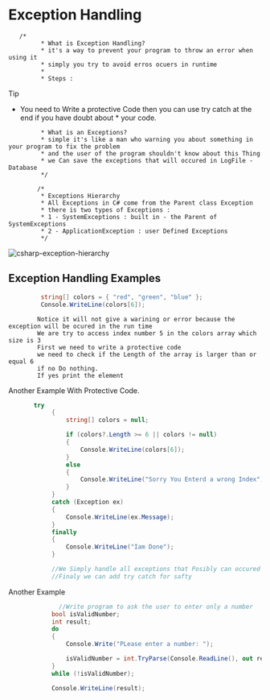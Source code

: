 # Exception Handling
       /*
             * What is Exception Handling?
             * it's a way to prevent your program to throw an error when using it 
             * simply you try to avoid erros ocuers in runtime 
             * 
             * Steps : 
> [!TIP]
 >* You need to Write a protective Code then you can use try catch at the end if you have doubt about 
             * your code.
>   
             * What is an Exceptions?
             * simple it's like a man who warning you about something in your program to fix the problem 
             * and the user of the program shouldn't know about this Thing
             * we Can save the exceptions that will occured in LogFile - Database
             */

            /*
             * Exceptions Hierarchy
             * All Exceptions in C# come from the Parent class Exception 
             * there is two types of Exceptions : 
             * 1 - SystemExceptions : built in - the Parent of SystemExceptions
             * 2 - ApplicationException : user Defined Exceptions
             */

         
![csharp-exception-hierarchy](https://github.com/Ebrahemots-lab/What-I-Learn/assets/79811814/260bf91d-c499-4cfc-a5b1-82ab08fc4c33)

## Exception Handling Examples

``` c#
         string[] colors = { "red", "green", "blue" };
         Console.WriteLine(colors[6]);
 ```
            Notice it will not give a warining or error because the exception will be ocured in the run time
            We are try to access index number 5 in the colors array which size is 3 
            First we need to write a protective code 
            we need to check if the Length of the array is larger than or equal 6 
            if no Do nothing.
            If yes print the element 


Another Example With Protective Code. 

``` C#
       try 
            {
                string[] colors = null;

                if (colors?.Length >= 6 || colors != null)
                {
                    Console.WriteLine(colors[6]);
                }
                else
                {
                    Console.WriteLine("Sorry You Enterd a wrong Index");
                }
            }
            catch (Exception ex)
            {
                Console.WriteLine(ex.Message);
            }
            finally 
            {
                Console.WriteLine("Iam Done"); 
            }

            //We Simply handle all exceptions that Posibly can occured during runtime
            //Finaly we can add try catch for safty 
```

Another Example 

``` C#
              //Write program to ask the user to enter only a number
            bool isValidNumber;
            int result;
            do
            {
                Console.Write("PLease enter a number: ");

                isValidNumber = int.TryParse(Console.ReadLine(), out result);
            }
            while (!isValidNumber);

            Console.WriteLine(result);
```

